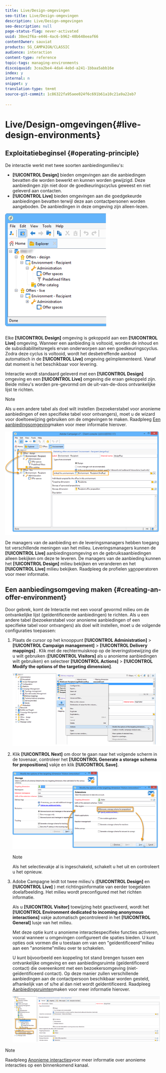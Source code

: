 ```yaml
---
title: Live/Design-omgevingen
seo-title: Live/Design-omgevingen
description: Live/Design-omgevingen
seo-description: null
page-status-flag: never-activated
uuid: 38ee2f6a-e446-4ac6-b962-40b648eeaf66
contentOwner: sauviat
products: SG_CAMPAIGN/CLASSIC
audience: interaction
content-type: reference
topic-tags: managing-environments
discoiquuid: 3cea2be4-4da4-4ebd-a241-1bbaa5abb16e
index: y
internal: n
snippet: y
translation-type: tm+mt
source-git-commit: 1c86322fa95aee024f6c691b61a10c21a9a22eb7

---
```



# Live/Design-omgevingen{#live-design-environments}

## Exploitatiebeginsel {#operating-principle}

De interactie werkt met twee soorten aanbiedingsmilieu&#39;s:

* **[!UICONTROL Design]** bieden omgevingen aan die aanbiedingen bevatten die worden bewerkt en kunnen worden gewijzigd. Deze aanbiedingen zijn niet door de goedkeuringscyclus geweest en niet geleverd aan contacten.
* **[!UICONTROL Live]** bieden omgevingen aan die goedgekeurde aanbiedingen bevatten terwijl deze aan contactpersonen worden aangeboden. De aanbiedingen in deze omgeving zijn alleen-lezen.

![](assets/offer_environments_overview_001.png)

Elke **[!UICONTROL Design]** omgeving is gekoppeld aan een **[!UICONTROL Live]** omgeving. Wanneer een aanbieding is voltooid, worden de inhoud en de subsidiabiliteitsregels ervan onderworpen aan een goedkeuringscyclus. Zodra deze cyclus is voltooid, wordt het desbetreffende aanbod automatisch in de **[!UICONTROL Live]** omgeving geïmplementeerd. Vanaf dat moment is het beschikbaar voor levering.

Interactie wordt standaard geleverd met een **[!UICONTROL Design]** omgeving en een **[!UICONTROL Live]** omgeving die eraan gekoppeld zijn. Beide milieu&#39;s worden pre-gevormd om de uit-van-de-doos ontvankelijke lijst te richten.

>[!NOTE]
>
>Als u een andere tabel als doel wilt instellen (bezoekerstabel voor anonieme aanbiedingen of een specifieke tabel voor ontvangers), moet u de wizard voor doeltoewijzing gebruiken om de omgevingen te maken. Raadpleeg [Een aanbiedingsomgeving](#creating-an-offer-environment)maken voor meer informatie hierover.

![](assets/offer_environments_overview_002.png)

De managers van de aanbieding en de leveringsmanagers hebben toegang tot verschillende meningen van het milieu. Leveringsmanagers kunnen de **[!UICONTROL Live]** aanbiedingsomgeving en de gebruiksaanbiedingen alleen bekijken om deze te leveren. De managers van de aanbieding kunnen het **[!UICONTROL Design]** milieu bekijken en veranderen en het **[!UICONTROL Live]** milieu bekijken. Raadpleeg de profielen [van](../../interaction/using/operator-profiles.md)operatoren voor meer informatie.

## Een aanbiedingsomgeving maken {#creating-an-offer-environment}

Door gebrek, komt de Interactie met een vooraf gevormd milieu om de ontvankelijke lijst (geïdentificeerde aanbiedingen) te richten. Als u een andere tabel (bezoekerstabel voor anonieme aanbiedingen of een specifieke tabel voor ontvangers) als doel wilt instellen, moet u de volgende configuraties toepassen:

1. Plaats de cursor op het knooppunt **[!UICONTROL Administration]** > **[!UICONTROL Campaign management]** > **[!UICONTROL Delivery mappings]** . Klik met de rechtermuisknop op de leveringstoewijzing die u wilt gebruiken (**[!UICONTROL Visitors]** als u anonieme aanbiedingen wilt gebruiken) en selecteer **[!UICONTROL Actions]** > **[!UICONTROL Modify the options of the targeting dimension]**.

   ![](assets/offer_env_anonymous_001.png)

1. Klik **[!UICONTROL Next]** om door te gaan naar het volgende scherm in de tovenaar, controleer het **[!UICONTROL Generate a storage schema for propositions]** vakje en klik **[!UICONTROL Save]**.

   ![](assets/offer_env_anonymous_002.png)

   >[!NOTE]
   >
   >Als het selectievakje al is ingeschakeld, schakelt u het uit en controleert u het opnieuw.

1. Adobe Campagne leidt tot twee milieu&#39;s (**[!UICONTROL Design]** en **[!UICONTROL Live]** ) met richtingsinformatie van eerder toegelaten doelafbeelding. Het milieu wordt preconfigured met het richten informatie.

   Als u **[!UICONTROL Visitor]** toewijzing hebt geactiveerd, wordt het **[!UICONTROL Environment dedicated to incoming anonymous interactions]** vakje automatisch gecontroleerd in het **[!UICONTROL General]** lusje van het milieu.

   Met deze optie kunt u anonieme interactiespecifieke functies activeren, vooral wanneer u omgevingen configureert die spaties bieden. U kunt opties ook vormen die u toestaan om van een &quot;geïdentificeerd&quot;milieu aan een &quot;anonieme&quot;milieu over te schakelen.

   U kunt bijvoorbeeld een koppeling tot stand brengen tussen een ontvankelijke omgeving en een aanbiedingsruimte (geïdentificeerd contact) die overeenkomt met een bezoekersomgeving (niet-geïdentificeerd contact). Op deze manier zullen verschillende aanbiedingen aan de contactpersoon beschikbaar worden gesteld, afhankelijk van of s/he al dan niet wordt geïdentificeerd. Raadpleeg [Aanbiedingsruimten](../../interaction/using/creating-offer-spaces.md)maken voor meer informatie hierover.

   ![](assets/offer_env_anonymous_003.png)

>[!NOTE]
>
>Raadpleeg [Anonieme interacties](../../interaction/using/anonymous-interactions.md)voor meer informatie over anonieme interacties op een binnenkomend kanaal.

